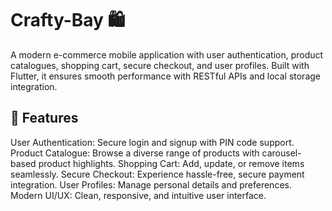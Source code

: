 # Crafty-Bay 🛍️

A modern e-commerce mobile application with user authentication, product catalogues, shopping cart, secure checkout, and user profiles. Built with Flutter, it ensures smooth performance with RESTful APIs and local storage integration.
## 🚀 Features
User Authentication: Secure login and signup with PIN code support.
Product Catalogue: Browse a diverse range of products with carousel-based product highlights.
Shopping Cart: Add, update, or remove items seamlessly.
Secure Checkout: Experience hassle-free, secure payment integration.
User Profiles: Manage personal details and preferences.
Modern UI/UX: Clean, responsive, and intuitive user interface.


